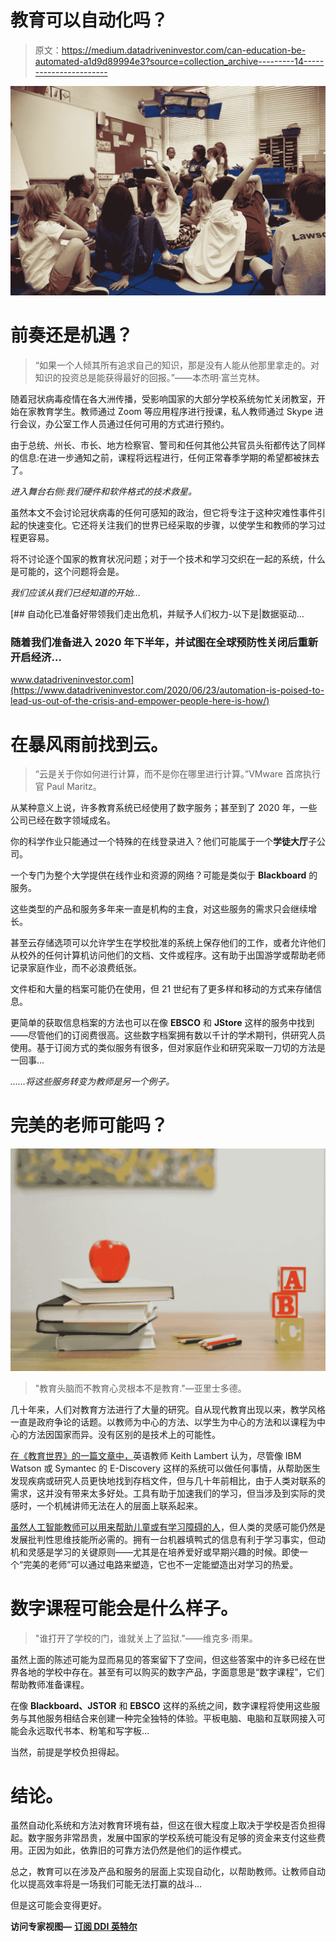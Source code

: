 # 教育可以自动化吗？

> 原文：<https://medium.datadriveninvestor.com/can-education-be-automated-a1d9d89994e3?source=collection_archive---------14----------------------->

![](img/6fec6e77627bbf07c39ef3c70335849f.png)

# **前奏还是机遇？**

> “如果一个人倾其所有追求自己的知识，那是没有人能从他那里拿走的。对知识的投资总是能获得最好的回报。”——本杰明·富兰克林。

随着冠状病毒疫情在各大洲传播，受影响国家的大部分学校系统匆忙关闭教室，开始在家教育学生。教师通过 Zoom 等应用程序进行授课，私人教师通过 Skype 进行会议，办公室工作人员通过任何可用的方式进行预约。

由于总统、州长、市长、地方检察官、警司和任何其他公共官员头衔都传达了同样的信息:在进一步通知之前，课程将远程进行，任何正常春季学期的希望都被抹去了。

*进入舞台右侧:我们硬件和软件格式的技术救星。*

虽然本文不会讨论冠状病毒的任何可感知的政治，但它将专注于这种灾难性事件引起的快速变化。它还将关注我们的世界已经采取的步骤，以使学生和教师的学习过程更容易。

将不讨论逐个国家的教育状况问题；对于一个技术和学习交织在一起的系统，什么是可能的，这个问题将会是。

*我们应该从我们已经知道的开始…*

[](https://www.datadriveninvestor.com/2020/06/23/automation-is-poised-to-lead-us-out-of-the-crisis-and-empower-people-here-is-how/) [## 自动化已准备好带领我们走出危机，并赋予人们权力-以下是|数据驱动…

### 随着我们准备进入 2020 年下半年，并试图在全球预防性关闭后重新开启经济…

www.datadriveninvestor.com](https://www.datadriveninvestor.com/2020/06/23/automation-is-poised-to-lead-us-out-of-the-crisis-and-empower-people-here-is-how/) 

# **在暴风雨前找到云。**

> “云是关于你如何进行计算，而不是你在哪里进行计算。”VMware 首席执行官 Paul Maritz。

从某种意义上说，许多教育系统已经使用了数字服务；甚至到了 2020 年，一些公司已经在数字领域成名。

你的科学作业只能通过一个特殊的在线登录进入？他们可能属于一个**学徒大厅**子公司。

一个专门为整个大学提供在线作业和资源的网络？可能是类似于 **Blackboard** 的服务。

这些类型的产品和服务多年来一直是机构的主食，对这些服务的需求只会继续增长。

甚至云存储选项可以允许学生在学校批准的系统上保存他们的工作，或者允许他们从校外的任何计算机访问他们的文档、文件或程序。这有助于出国游学或帮助老师记录家庭作业，而不必浪费纸张。

文件柜和大量的档案可能仍在使用，但 21 世纪有了更多样和移动的方式来存储信息。

更简单的获取信息档案的方法也可以在像 **EBSCO** 和 **JStore** 这样的服务中找到——尽管他们的订阅费很高。这些数字档案拥有数以千计的学术期刊，供研究人员使用。基于订阅方式的类似服务有很多，但对家庭作业和研究采取一刀切的方法是一回事…

*……将这些服务转变为教师是另一个例子。*

# 完美的老师可能吗？

![](img/432fedfc0f2976a3f9ef01c8f5553506.png)

> "教育头脑而不教育心灵根本不是教育."—亚里士多德。

几十年来，人们对教育方法进行了大量的研究。自从现代教育出现以来，教学风格一直是政府争论的话题。以教师为中心的方法、以学生为中心的方法和以课程为中心的方法因国家而异。没有区别的是技术上的可能性。

[在《教育世界》的一篇文章中，](https://www.educationworld.com/could-artificial-intelligence-replace-our-teachers)英语教师 Keith Lambert 认为，尽管像 IBM Watson 或 Symantec 的 E-Discovery 这样的系统可以做任何事情，从帮助医生发现疾病或研究人员更快地找到存档文件，但与几十年前相比，由于人类对联系的需求，这并没有带来太多好处。工具有助于加速我们的学习，但当涉及到实际的灵感时，一个机械讲师无法在人的层面上联系起来。

[虽然人工智能教师可以用来帮助儿童或有学习障碍的人](https://www.thetechedvocate.org/using-artificial-intelligence-help-students-learning-disabilities-learn/)，但人类的灵感可能仍然是发展批判性思维技能所必需的。拥有一台机器填鸭式的信息有利于学习事实，但动机和灵感是学习的关键原则——尤其是在培养爱好或早期兴趣的时候。即使一个“完美的老师”可以通过电路来塑造，它也不一定能塑造出对学习的热爱。

# **数字课程可能会是什么样子。**

> "谁打开了学校的门，谁就关上了监狱."——维克多·雨果。

虽然上面的陈述可能为显而易见的答案留下了空间，但这些答案中的许多已经在世界各地的学校中存在。甚至有可以购买的数字产品，字面意思是“数字课程”，它们帮助教师准备课程。

在像 **Blackboard、JSTOR** 和 **EBSCO** 这样的系统之间，数字课程将使用这些服务与其他服务相结合来创建一种完全独特的体验。平板电脑、电脑和互联网接入可能会永远取代书本、粉笔和写字板…

当然，前提是学校负担得起。

# **结论。**

虽然自动化系统和方法对教育环境有益，但这在很大程度上取决于学校是否负担得起。数字服务非常昂贵，发展中国家的学校系统可能没有足够的资金来支付这些费用。正因为如此，依靠旧的可靠方法仍然是他们的运作模式。

总之，教育可以在涉及产品和服务的层面上实现自动化，以帮助教师。让教师自动化以提高效率将是一场我们可能无法打赢的战斗…

但是这可能会变得更好。

**访问专家视图—** [**订阅 DDI 英特尔**](https://datadriveninvestor.com/ddi-intel)